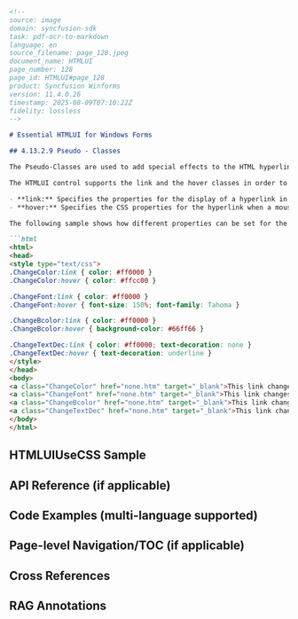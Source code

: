 ```markdown
<!--
source: image
domain: syncfusion-sdk
task: pdf-ocr-to-markdown
language: en
source_filename: page_128.jpeg
document_name: HTMLUI
page_number: 128
page_id: HTMLUI#page_128
product: Syncfusion Winforms
version: 11.4.0.26
timestamp: 2025-08-09T07:10:22Z
fidelity: lossless
-->

# Essential HTMLUI for Windows Forms

## 4.13.2.9 Pseudo - Classes

The Pseudo-Classes are used to add special effects to the HTML hyperlink element display. For understanding this case clearly in HTMLUI, let us define a general case, where the link should change its appearance when a mouse pointer is moved over it.

The HTMLUI control supports the link and the hover classes in order to display the links in the HTMLUI control.

- **link:** Specifies the properties for the display of a hyperlink in the normal state.
- **hover:** Specifies the CSS properties for the hyperlink when a mouse is moved over the link

The following sample shows how different properties can be set for the hyperlink element by using the pseudo-classes.

```html
<html>
<head>
<style type="text/css">
.ChangeColor:link { color: #ff0000 }
.ChangeColor:hover { color: #ffcc00 }

.ChangeFont:link { color: #ff0000 }
.ChangeFont:hover { font-size: 150%; font-family: Tahoma }

.ChangeBcolor:link { color: #ff0000 }
.ChangeBcolor:hover { background-color: #66ff66 }

.ChangeTextDec:link { color: #ff0000; text-decoration: none }
.ChangeTextDec:hover { text-decoration: underline }
</style>
</head>
<body>
<a class="ChangeColor" href="none.htm" target="_blank">This link changes color</a><br />
<a class="ChangeFont" href="none.htm" target="_blank">This link changes font</a><br />
<a class="ChangeBcolor" href="none.htm" target="_blank">This link changes background-color</a><br />
<a class="ChangeTextDec" href="none.htm" target="_blank">This link changes text-decoration</a><br />
</body>
</html>
```

## HTMLUIUseCSS Sample

## API Reference (if applicable)

## Code Examples (multi-language supported)

## Page-level Navigation/TOC (if applicable)

## Cross References

## RAG Annotations

<!-- tags: [product, module, control, api, version] keywords: [HTMLUI, Pseudo Classes, CSS, Windows Forms, Hyperlink Effects, Link, Hover, Color, Font, Background, Text Decoration] -->
```